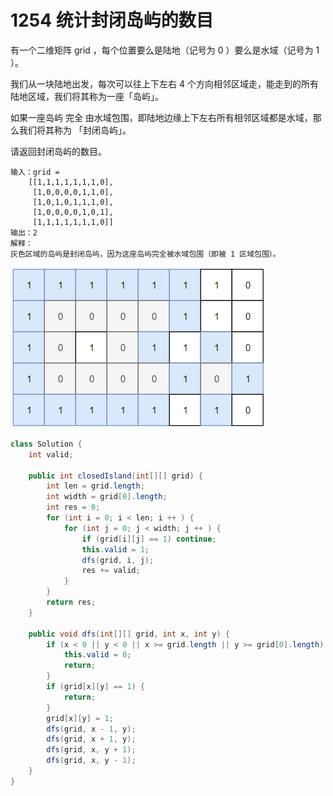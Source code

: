 # 1254 统计封闭岛屿的数目

有一个二维矩阵 grid ，每个位置要么是陆地（记号为 0 ）要么是水域（记号为 1 ）。

我们从一块陆地出发，每次可以往上下左右 4 个方向相邻区域走，能走到的所有陆地区域，我们将其称为一座「岛屿」。

如果一座岛屿 完全 由水域包围，即陆地边缘上下左右所有相邻区域都是水域，那么我们将其称为 「封闭岛屿」。

请返回封闭岛屿的数目。

```text
输入：grid = 
    [[1,1,1,1,1,1,1,0],
     [1,0,0,0,0,1,1,0],
     [1,0,1,0,1,1,1,0],
     [1,0,0,0,0,1,0,1],
     [1,1,1,1,1,1,1,0]]
输出：2
解释：
灰色区域的岛屿是封闭岛屿，因为这座岛屿完全被水域包围（即被 1 区域包围）。
```



![](../../.gitbook/assets/image%20%284%29.png)

```java
class Solution {
    int valid;

    public int closedIsland(int[][] grid) {
        int len = grid.length;
        int width = grid[0].length;
        int res = 0;
        for (int i = 0; i < len; i ++ ) {
            for (int j = 0; j < width; j ++ ) {
                if (grid[i][j] == 1) continue;
                this.valid = 1;
                dfs(grid, i, j);
                res += valid;
            }
        }
        return res;
    }

    public void dfs(int[][] grid, int x, int y) {
        if (x < 0 || y < 0 || x >= grid.length || y >= grid[0].length) {
            this.valid = 0;
            return;
        }
        if (grid[x][y] == 1) {
            return;
        }
        grid[x][y] = 1;
        dfs(grid, x - 1, y);
        dfs(grid, x + 1, y);
        dfs(grid, x, y + 1);
        dfs(grid, x, y - 1);
    }
}
```

